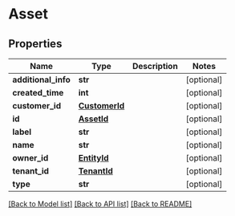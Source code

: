 # Asset

## Properties
Name | Type | Description | Notes
------------ | ------------- | ------------- | -------------
**additional_info** | **str** |  | [optional] 
**created_time** | **int** |  | [optional] 
**customer_id** | [**CustomerId**](CustomerId.md) |  | [optional] 
**id** | [**AssetId**](AssetId.md) |  | [optional] 
**label** | **str** |  | [optional] 
**name** | **str** |  | [optional] 
**owner_id** | [**EntityId**](EntityId.md) |  | [optional] 
**tenant_id** | [**TenantId**](TenantId.md) |  | [optional] 
**type** | **str** |  | [optional] 

[[Back to Model list]](../README.md#documentation-for-models) [[Back to API list]](../README.md#documentation-for-api-endpoints) [[Back to README]](../README.md)

